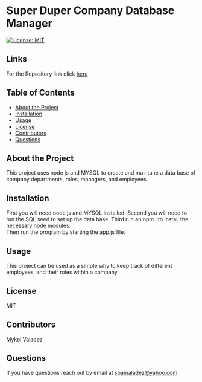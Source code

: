 
# Super Duper Company Database Manager

[![License: MIT](https://img.shields.io/badge/License-MIT-yellow.svg)](https://opensource.org/licenses/MIT)

## Links 


For the Repository link click [here](https://github.com/valadezMykel/Employee_Tracker)


## Table of Contents

* [About the Project](#about-the-project)
* [Installation](#installation)
* [Usage](#usage)
* [License](#license)
* [Contributors](#contributors)
* [Questions](#questions)


## About the Project

This project uses node js and MYSQL to create and maintane a data base of company departments, roles, managers, and employees.


## Installation

First you will need node js and MYSQL installed.
Second you will need to run the SQL seed to set up the data base.
Third run an npm i to install the necessary node modules.  
Then run the program by starting the app.js file.


## Usage

This project can be used as a simple why to keep track of different employees, and their roles within a company.


## License

MIT


## Contributors

Mykel Valadez


## Questions

If you have questions reach out by email at spamaladez@yahoo.com